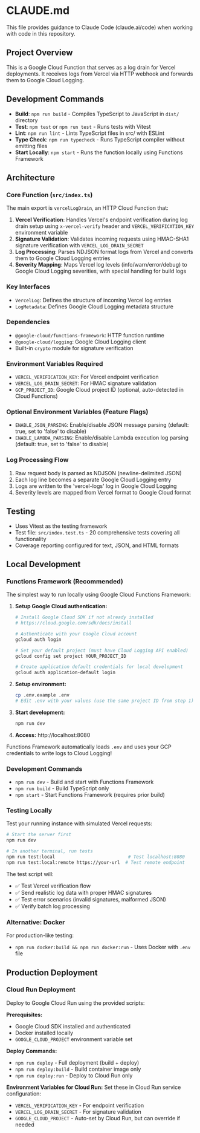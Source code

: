 # CLAUDE.md

This file provides guidance to Claude Code (claude.ai/code) when working with code in this repository.

## Project Overview

This is a Google Cloud Function that serves as a log drain for Vercel deployments. It receives logs from Vercel via HTTP webhook and forwards them to Google Cloud Logging.

## Development Commands

- **Build**: `npm run build` - Compiles TypeScript to JavaScript in `dist/` directory
- **Test**: `npm test` or `npm run test` - Runs tests with Vitest
- **Lint**: `npm run lint` - Lints TypeScript files in src/ with ESLint
- **Type Check**: `npm run typecheck` - Runs TypeScript compiler without emitting files
- **Start Locally**: `npm start` - Runs the function locally using Functions Framework

## Architecture

### Core Function (`src/index.ts`)
The main export is `vercelLogDrain`, an HTTP Cloud Function that:

1. **Vercel Verification**: Handles Vercel's endpoint verification during log drain setup using `x-vercel-verify` header and `VERCEL_VERIFICATION_KEY` environment variable
2. **Signature Validation**: Validates incoming requests using HMAC-SHA1 signature verification with `VERCEL_LOG_DRAIN_SECRET`
3. **Log Processing**: Parses NDJSON format logs from Vercel and converts them to Google Cloud Logging entries
4. **Severity Mapping**: Maps Vercel log levels (info/warn/error/debug) to Google Cloud Logging severities, with special handling for build logs

### Key Interfaces
- `VercelLog`: Defines the structure of incoming Vercel log entries
- `LogMetadata`: Defines Google Cloud Logging metadata structure

### Dependencies
- `@google-cloud/functions-framework`: HTTP function runtime
- `@google-cloud/logging`: Google Cloud Logging client
- Built-in `crypto` module for signature verification

### Environment Variables Required
- `VERCEL_VERIFICATION_KEY`: For Vercel endpoint verification
- `VERCEL_LOG_DRAIN_SECRET`: For HMAC signature validation
- `GCP_PROJECT_ID`: Google Cloud project ID (optional, auto-detected in Cloud Functions)

### Optional Environment Variables (Feature Flags)
- `ENABLE_JSON_PARSING`: Enable/disable JSON message parsing (default: true, set to 'false' to disable)
- `ENABLE_LAMBDA_PARSING`: Enable/disable Lambda execution log parsing (default: true, set to 'false' to disable)

### Log Processing Flow
1. Raw request body is parsed as NDJSON (newline-delimited JSON)
2. Each log line becomes a separate Google Cloud Logging entry
3. Logs are written to the 'vercel-logs' log in Google Cloud Logging
4. Severity levels are mapped from Vercel format to Google Cloud format

## Testing
- Uses Vitest as the testing framework
- Test file: `src/index.test.ts` - 20 comprehensive tests covering all functionality
- Coverage reporting configured for text, JSON, and HTML formats

## Local Development

### Functions Framework (Recommended)
The simplest way to run locally using Google Cloud Functions Framework:

1. **Setup Google Cloud authentication:**
   ```bash
   # Install Google Cloud SDK if not already installed
   # https://cloud.google.com/sdk/docs/install
   
   # Authenticate with your Google Cloud account
   gcloud auth login
   
   # Set your default project (must have Cloud Logging API enabled)
   gcloud config set project YOUR_PROJECT_ID
   
   # Create application default credentials for local development
   gcloud auth application-default login
   ```

2. **Setup environment:**
   ```bash
   cp .env.example .env
   # Edit .env with your values (use the same project ID from step 1)
   ```

3. **Start development:**
   ```bash
   npm run dev
   ```

4. **Access:** http://localhost:8080

Functions Framework automatically loads `.env` and uses your GCP credentials to write logs to Cloud Logging!

### Development Commands
- `npm run dev` - Build and start with Functions Framework
- `npm run build` - Build TypeScript only
- `npm start` - Start Functions Framework (requires prior build)

### Testing Locally
Test your running instance with simulated Vercel requests:

```bash
# Start the server first
npm run dev

# In another terminal, run tests
npm run test:local                           # Test localhost:8080
npm run test:local:remote https://your-url  # Test remote endpoint
```

The test script will:
- ✅ Test Vercel verification flow
- ✅ Send realistic log data with proper HMAC signatures  
- ✅ Test error scenarios (invalid signatures, malformed JSON)
- ✅ Verify batch log processing

### Alternative: Docker
For production-like testing:
- `npm run docker:build && npm run docker:run` - Uses Docker with `.env` file

## Production Deployment

### Cloud Run Deployment
Deploy to Google Cloud Run using the provided scripts:

**Prerequisites:**
- Google Cloud SDK installed and authenticated
- Docker installed locally
- `GOOGLE_CLOUD_PROJECT` environment variable set

**Deploy Commands:**
- `npm run deploy` - Full deployment (build + deploy)
- `npm run deploy:build` - Build container image only
- `npm run deploy:run` - Deploy to Cloud Run only

**Environment Variables for Cloud Run:**
Set these in Cloud Run service configuration:
- `VERCEL_VERIFICATION_KEY` - For endpoint verification  
- `VERCEL_LOG_DRAIN_SECRET` - For signature validation
- `GOOGLE_CLOUD_PROJECT` - Auto-set by Cloud Run, but can override if needed
